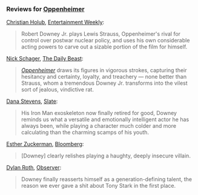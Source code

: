 <!-- Robert Downey Jr. -->
### Reviews for [Oppenheimer](/movies/872585)

[Christian Holub](https://twitter.com/cmholub), [Entertainment Weekly](https://ew.com/movies/movie-reviews/oppenheimer-review-christopher-nolan/):

> Robert Downey Jr. plays Lewis Strauss, Oppenheimer's rival for control over postwar nuclear policy, and uses his own considerable acting powers to carve out a sizable portion of the film for himself.

[Nick Schager](https://twitter.com/nschager), [The Daily Beast](https://www.thedailybeast.com/obsessed/oppenheimer-review-the-best-film-christopher-nolans-ever-made):

> [_Oppenheimer_](/movies/872585) draws its figures in vigorous strokes, capturing their hesitancy and certainty, loyalty, and treachery — none better than Strauss, whom a tremendous Downey Jr. transforms into the vilest sort of jealous, vindictive rat.

[Dana Stevens](https://twitter.com/thehighsign), [Slate](https://slate.com/culture/2023/07/oppenheimer-movie-review-christopher-nolan-cillian-murphy.html?via=rss):

> His Iron Man exoskeleton now finally retired for good, Downey reminds us what a versatile and emotionally intelligent actor he has always been, while playing a character much colder and more calculating than the charming scamps of his youth.

[Esther Zuckerman](https://twitter.com/ezwrites), [Bloomberg](https://archive.is/BHUHu#selection-5919.0-5923.162):

> [Downey] clearly relishes playing a haughty, deeply insecure villain.

[Dylan Roth](https://twitter.com/DylanRoth), [Observer](https://observer.com/2023/07/oppenheimer-review-a-bio-pic-a-mystery-a-polemic-and-also-excellent/?utm_source=t.co&utm_medium=social):

> Downey finally reasserts himself as a generation-defining talent, the reason we ever gave a shit about Tony Stark in the first place.
